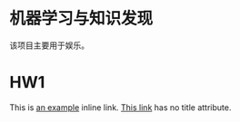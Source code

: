 # 机器学习与知识发现
该项目主要用于娱乐。
# HW1
This is [an example](http://example.com/ "Title") inline link.
[This link](http://example.net/) has no title attribute.
